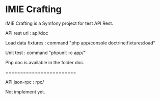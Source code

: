 IMIE Crafting
========================

IMIE Crafting is a Symfony project for test API Rest.

API rest url : api/doc

Load data fixtures : command "php app/console doctrine:fixtures:load"

Unit test : command "phpunit -c app/"

Php doc is available in the folder doc.

========================

API json-rpc : rpc/

Not implement yet.
